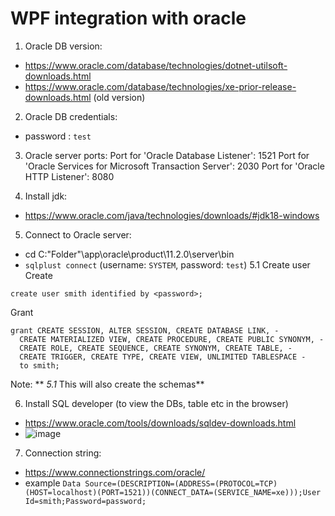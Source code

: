 # WPF integration with oracle
1. Oracle DB version:
- https://www.oracle.com/database/technologies/dotnet-utilsoft-downloads.html
- https://www.oracle.com/database/technologies/xe-prior-release-downloads.html (old version)


2. Oracle DB credentials:
- password : ```test```

3. Oracle server ports:
Port for 'Oracle Database Listener': 1521
Port for 'Oracle Services for Microsoft Transaction Server': 2030
Port for 'Oracle HTTP Listener': 8080

4. Install jdk:
- https://www.oracle.com/java/technologies/downloads/#jdk18-windows


5. Connect to Oracle server:
- cd C:\"Folder"\app\oracle\product\11.2.0\server\bin
- ```sqlplust connect``` (username: ```SYSTEM```, password: ```test```)
5.1 Create user
Create
```
create user smith identified by <password>;
```

Grant
```
grant CREATE SESSION, ALTER SESSION, CREATE DATABASE LINK, -
  CREATE MATERIALIZED VIEW, CREATE PROCEDURE, CREATE PUBLIC SYNONYM, -
  CREATE ROLE, CREATE SEQUENCE, CREATE SYNONYM, CREATE TABLE, - 
  CREATE TRIGGER, CREATE TYPE, CREATE VIEW, UNLIMITED TABLESPACE -
  to smith;
```
 
Note: ** _5.1_ This will also create the schemas**
 
6. Install SQL developer (to view the DBs, table etc in the browser)
- https://www.oracle.com/tools/downloads/sqldev-downloads.html
- ![image](https://user-images.githubusercontent.com/45095003/164933714-1cc2be37-acc1-4c61-9037-411b2c1ed64e.png)

7. Connection string:
- https://www.connectionstrings.com/oracle/ 
- example ```Data Source=(DESCRIPTION=(ADDRESS=(PROTOCOL=TCP)(HOST=localhost)(PORT=1521))(CONNECT_DATA=(SERVICE_NAME=xe)));User Id=smith;Password=password;```



